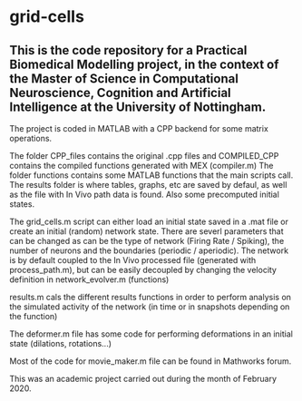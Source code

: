 # grid-cells

## This is the code repository for a Practical Biomedical Modelling project, in the context of the Master of Science in Computational Neuroscience, Cognition and Artificial Intelligence at the University of Nottingham.

The project is coded in MATLAB with a CPP backend for some matrix operations. 

The folder CPP_files contains the original .cpp files and COMPILED_CPP contains the compiled functions generated with MEX (compiler.m)
The folder functions contains some MATLAB functions that the main scripts call.
The results folder is where tables, graphs, etc are saved by defaul, as well as the file with In Vivo path data is found. Also some precomputed initial states.

The grid_cells.m script can either load an initial state saved in a .mat file or create an initial (random) network state. There are severl parameters that can be changed as can be the type of network (Firing Rate / Spiking), the number of neurons and the boundaries (periodic / aperiodic). The network is by default coupled to the In Vivo processed file (generated with process_path.m), but can be easily decoupled by changing the velocity definition in network_evolver.m (functions)

results.m cals the different results functions in order to perform analysis on the simulated activity of the network (in time or in snapshots depending on the function)

The deformer.m file has some code for performing deformations in an initial state (dilations, rotations...)

Most of the code for movie_maker.m file can be found in Mathworks forum.

This was an academic project carried out during the month of February 2020.

